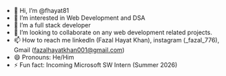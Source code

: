 - 👋 Hi, I’m @fhayat81
- 👀 I’m interested in Web Development and DSA
- 🌱 I’m a full stack developer 
- 💞️ I’m looking to collaborate on any web development related projects.
- 📫 How to reach me linkedIn (Fazal Hayat Khan), instagram (_fazal_776), Gmail (fazalhayatkhan001@gmail.com)
- 😄 Pronouns: He/Him
- ⚡ Fun fact: Incoming Microsoft SW Intern (Summer 2026)

<!---
fhayat81/fhayat81 is a ✨ special ✨ repository because its `README.md` (this file) appears on your GitHub profile.
You can click the Preview link to take a look at your changes.
--->
